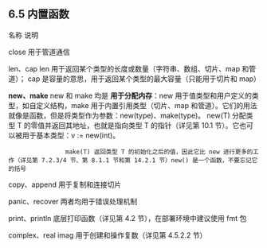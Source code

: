 ## 6.5 内置函数
名称	               说明

close	             用于管道通信

len、cap	            len 用于返回某个类型的长度或数量（字符串、数组、切片、map 和管道）；
                     cap 是容量的意思，用于返回某个类型的最大容量（只能用于切片和 map）

**new、make**        new 和 make 均是 **用于分配内存**：new 用于值类型和用户定义的类型，如自定义结构，make 用于内置引用类型（切片、map 和管道）。它们的用法就像是函数，但是将类型作为参数：new(type)、make(type)。
                    new(T) 分配类型 T 的零值并返回其地址，也就是指向类型 T 的指针（详见第 10.1 节）。它也可以被用于基本类型：v := new(int)。
                    
                    make(T) 返回类型 T 的初始化之后的值，因此它比 new 进行更多的工作（详见第 7.2.3/4 节、第 8.1.1 节和第 14.2.1 节）new() 是一个函数，不要忘记它的括号

copy、append	        用于复制和连接切片

panic、recover	    两者均用于错误处理机制

print、println	    底层打印函数（详见第 4.2 节），在部署环境中建议使用 fmt 包

complex、real imag	用于创建和操作复数（详见第 4.5.2.2 节）